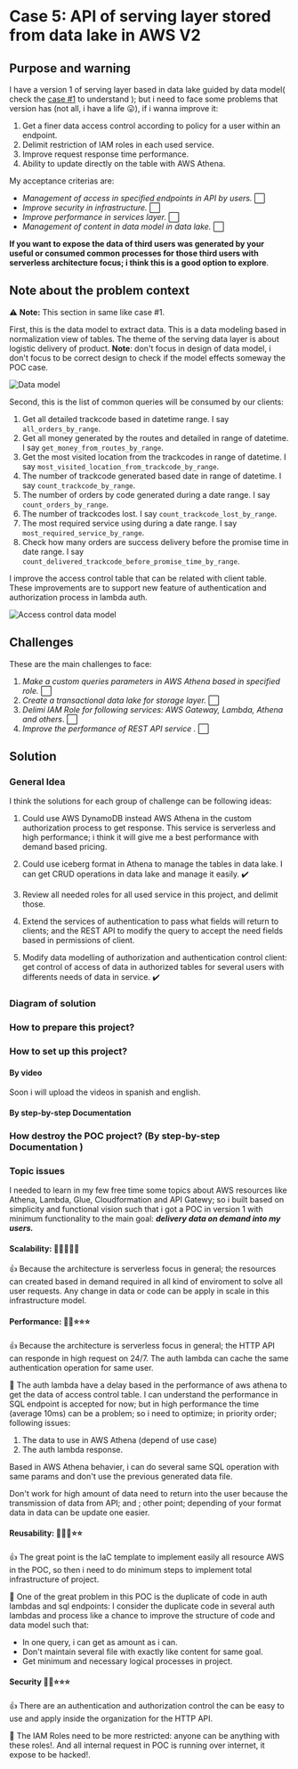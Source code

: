 # Case 5: API of serving layer stored from data lake in AWS V2

## Purpose and warning

I have a version 1 of serving layer based in data lake guided by data model( check the [case #1](https://github.com/CarlosChicata/data_world_portfolio/tree/master/Projects/POC/AWS_API_of_serving_layer_from_data_lake) to understand ); but i need to face some problems that version has (not all, i have a life 😛), if i wanna improve it: 

1. Get a finer data access control according to policy for a user within an endpoint.
2. Delimit restriction of IAM roles in each used service.
3. Improve request response time performance.
4. Ability to update directly on the table with AWS Athena.

My acceptance criterias are:

* _Management of access in specified endpoints in API by users._ ⬜
* _Improve security in infrastructure._ ⬜
* _Improve performance in services layer._ ⬜
* _Management of content in data model in data lake._ ⬜

__If you want to expose the data of third users was generated by your useful or consumed common processes  for those third users with serverless architecture focus; i think this is a good option to explore__.

## Note about the problem context

⚠️ __Note:__ This section in same like case #1.


First, this is the data model to extract data. This is a data modeling based in normalization view of tables. The theme of the serving data layer is about logistic delivery of product. **Note**: don't focus in design of data model, i don't focus to be correct design to check if the model effects someway the POC case.

![Data model](https://github.com/CarlosChicata/data_world_portfolio/blob/master/Projects/POC/AWS_API_of_serving_layer_from_data_lake_v2/code/image/POC%20serving%20layer%20-%20data%20model%20v2.png)

Second, this is the list of common queries will be consumed by our clients:

1. Get all detailed trackcode based in datetime range. I say `all_orders_by_range`.
2. Get all money generated by the routes and detailed in range of datetime. I say `get_money_from_routes_by_range`.
3. Get the most visited location from the trackcodes in range of datetime. I say `most_visited_location_from_trackcode_by_range`.
4. The number of trackcode generated based date in range of datetime. I say `count_trackcode_by_range`.
5. The number of orders by code generated during a date range. I say `count_orders_by_range`.
6. The number of trackcodes lost. I say `count_trackcode_lost_by_range`.
7. The most required service using during a date range. I say `most_required_service_by_range`.
8. Check how many orders are success delivery before the promise time in date range. I say `count_delivered_trackcode_before_promise_time_by_range`.

I improve the access control table that can be related with client table. These improvements are to support new feature of authentication and authorization process in lambda auth.

![Access control data model](https://github.com/CarlosChicata/data_world_portfolio/blob/master/Projects/POC/AWS_API_of_serving_layer_from_data_lake_v2/code/image/POC%205%20-%20data%20model%20case%20%232.png)

## Challenges

These are the main challenges to face:

1. _Make a custom queries parameters in AWS Athena based in specified role._  ⬜
2. _Create a transactional data lake for storage layer._  ⬜
3. _Delimi IAM Role for following services: AWS Gateway, Lambda, Athena and others_. ⬜
4. _Improve the performance of REST API service ._  ⬜

## Solution

### General Idea
I think the solutions for each group of challenge can be following ideas:

1. Could use AWS DynamoDB instead AWS Athena in the custom authorization process to get response. This service is serverless and high performance; i think it will give me a best performance with demand based pricing.

2. Could use iceberg format in Athena to manage the tables in data lake. I can get CRUD operations in data lake and manage it easily. ✔️

3. Review all needed roles for all used service in this project, and delimit those.

4. Extend the services of authentication to pass what fields will return to clients; and the REST API to modify the query to accept the need fields based in permissions of client.

5. Modify data modelling of authorization and authentication control client: get control of access of data in authorized tables for several users with differents needs of data in service. ✔️

### Diagram of solution

### How to prepare this project?

### How to set up this project?

#### By video

Soon i will upload the videos in spanish and english.

#### By step-by-step Documentation 

### How destroy the POC project? (By step-by-step Documentation )

### Topic issues

I needed to learn in my few free time some topics about AWS resources like Athena, Lambda, Glue, Cloudformation and API Gatewy; so i built based on simplicity and functional vision such that i got a POC in version 1 with minimum functionality to the main goal: __*delivery data on demand into my users.*__

#### Scalability: :star2::star2::star2::star2::star2:

:thumbsup: Because the architecture is serverless focus in general; the resources can created based in demand required in all kind of enviroment to solve all user requests. Any change in data or code can be apply in scale in this infrastructure model.


#### Performance: :star2::star2::star::star::star:

:thumbsup: Because the architecture is serverless focus in general; the HTTP API can responde in high request on 24/7. The auth lambda can cache the same authentication operation for same user.

:eyes: The auth lambda have a delay based in the performance of aws athena to get the data of access control table. I can understand the performance in SQL endpoint is accepted for now; but in high performance the time (average 10ms) can be a problem; so i need to optimize; in priority order; following issues: 

1. The data to use in AWS Athena (depend of use case)
2. The auth lambda response.
 
Based in AWS Athena behavier, i can do several same SQL operation with same params and don't use the previous generated data file.

Don't work for high amount of data need to return into the user because the transmission of data from API; and ; other point; depending of your format data in data can be update one easier.


#### Reusability: :star2::star2::star2::star::star:

:thumbsup: The great point is the IaC template to implement easily all resource AWS in the POC, so then i need to do minimum steps to implement total infrastructure of project. 

:eyes: One of the great problem in this POC is the duplicate of code in auth lambdas and sql endpoints: I consider the duplicate code in several auth lambdas and process like a chance to improve the structure of code and data model such that:

* In one query, i can get as amount as i can.
* Don't maintain several file with exactly like content for same goal.
* Get minimum and necessary logical processes in project.

#### Security :star2::star2::star::star::star:

:thumbsup: There are an authentication and authorization control the can be easy to use and apply inside the organization for the HTTP API.

:eyes: The IAM Roles need to be more restricted: anyone can be anything with these roles!. And all internal request in POC is running over internet, it expose to be hacked!.
